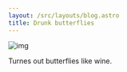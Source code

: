 ```yaml
---
layout: /src/layouts/blog.astro
title: Drunk butterflies
---
```



![img](/images/blog/butterfly.jpg)

Turnes out butterflies like wine.